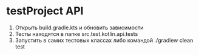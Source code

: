 # testProject API

1. Открыть build.gradle.kts и обновить зависимости
2. Тесты находятся в папке src.test.kotlin.api.tests
3. Запустить в самих тестовых классах либо командой ./gradlew clean test
